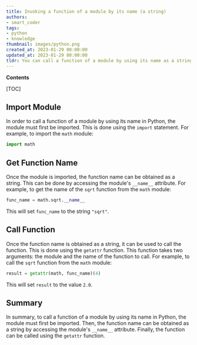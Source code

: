 ```yaml
---
title: Invoking a function of a module by its name (a string)
authors:
- smart_coder
tags:
- python
- knowledge
thumbnail: images/python.png
created_at: 2023-01-29 00:00:00
updated_at: 2023-01-29 00:00:00
tldr: You can call a function of a module by using its name as a string with the built-in function getattr().
---
```


**Contents**

[TOC]

## Import Module

In order to call a function of a module by using its name in Python, the module must first be imported. This is done using the `import` statement. For example, to import the `math` module:

```python
import math
```

## Get Function Name

Once the module is imported, the function name can be obtained as a string. This can be done by accessing the module's `__name__` attribute. For example, to get the name of the `sqrt` function from the `math` module:

```python
func_name = math.sqrt.__name__
```

This will set `func_name` to the string `"sqrt"`.

## Call Function

Once the function name is obtained as a string, it can be used to call the function. This is done using the `getattr` function. This function takes two arguments: the module and the name of the function to call. For example, to call the `sqrt` function from the `math` module:

```python
result = getattr(math, func_name)(4)
```

This will set `result` to the value `2.0`.

## Summary

In summary, to call a function of a module by using its name in Python, the module must first be imported. Then, the function name can be obtained as a string by accessing the module's `__name__` attribute. Finally, the function can be called using the `getattr` function.
